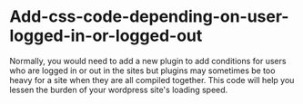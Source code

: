 # Add-css-code-depending-on-user-logged-in-or-logged-out
Normally, you would need to add a new plugin to add conditions for users who are logged in or out in the sites but plugins may sometimes be too heavy for a site when they are all compiled together. This code will help you lessen the burden of your wordpress site's loading speed.

